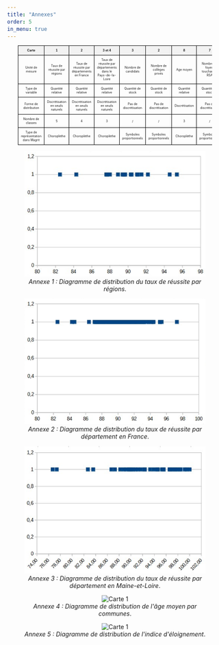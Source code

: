 ```yaml
---
title: "Annexes"
order: 5
in_menu: true
---
```

<style>
  table {
    margin: auto; /* centre le tableau */
    font-size: 0.5em; /* réduit la taille du texte */
    border-collapse: collapse;
    width: 90%; /* ajuste la largeur si besoin */
  }

  th, td {
    border: 1px solid #000;
    padding: 6px;
    text-align: center;
  }

  thead {
    background-color: #f2f2f2;
  }
</style>

<table>
  <thead>
    <tr>
      <th>Carte</th>
      <th>1</th>
      <th>2</th>
      <th>3 et 4</th>
      <th>3</th>
      <th>2</th>
      <th>8</th>
      <th>7</th>
      <th>9</th>
      <th>5 et 6</th>
      <th>9</th>
    </tr>
  </thead>
  <tbody>
    <tr>
      <td>Unité de mesure</td>
      <td>Taux de réussite par régions</td>
      <td>Taux de réussite par départements en France</td>
      <td>Taux de réussite par départements dans le Pays-de-la-Loire</td>
      <td>Nombre de candidats</td>
      <td>Nombre de collèges privés</td>
      <td>Age moyen</td>
      <td>Nombre de foyers touchant le RSA</td>
      <td>Indice d’éloignement</td>
      <td>Nombre d’heures d’absence des professeurs</td>
      <td>Taux de mentions</td>
    </tr>
    <tr>
      <td>Type de variable</td>
      <td>Quantité relative</td>
      <td>Quantité relative</td>
      <td>Quantité relative</td>
      <td>Quantité de stock</td>
      <td>Quantité de stock</td>
      <td>Quantité relative</td>
      <td>Quantité de stock</td>
      <td>Quantité relative</td>
      <td>Quantité de stock</td>
      <td>Quantité de stock</td>
    </tr>
    <tr>
      <td>Forme de distribution</td>
      <td>Discrétisation en seuils naturels</td>
      <td>Discrétisation en seuils naturels</td>
      <td>Discrétisation en seuils naturels</td>
      <td>Pas de discrétisation</td>
      <td>Pas de discrétisation</td>
      <td>Discrétisation</td>
      <td>Pas de discrétisation</td>
      <td>Discrétisation</td>
      <td>Pas de discrétisation</td>
      <td>Pas de discrétisation</td>
    </tr>
    <tr>
      <td>Nombre de classes</td>
      <td>5</td>
      <td>4</td>
      <td>3</td>
      <td>/</td>
      <td>/</td>
      <td>3</td>
      <td>/</td>
      <td>4</td>
      <td>/</td>
      <td>4</td>
    </tr>
    <tr>
      <td>Type de représentation dans Magrit</td>
      <td>Choroplèthe</td>
      <td>Choroplèthe</td>
      <td>Choroplèthe</td>
      <td>Symboles proportionnels</td>
      <td>Symboles proportionnels</td>
      <td>Choroplèthe</td>
      <td>Symboles proportionnels</td>
      <td>Choroplèthe</td>
      <td>Symboles proportionnels</td>
      <td>Choroplèthe</td>
    </tr>
  </tbody>
</table>

<figure style="text-align: center;">
  <img src="images/diagramme 5 classes.png" alt="Carte 1">
  <figcaption><em>Annexe 1 : Diagramme de distribution du taux de réussite par régions</em>.</figcaption>
</figure>

<figure style="text-align: center;">
  <img src="images/diagramme 4 classes.png" alt="Carte 1">
  <figcaption><em>Annexe 2 : Diagramme de distribution du taux de réussite par département en France</em>.</figcaption>
</figure>

<figure style="text-align: center;">
  <img src="images/diagramme taux 3 classes.png" alt="Carte 1">
  <figcaption><em>Annexe 3 : Diagramme de distribution du taux de réussite par département en Maine-et-Loire</em>.</figcaption>
</figure>


<figure style="text-align: center;">
  <img src="images/Capture d'écran 2025-06-22 191553.png" alt="Carte 1">
  <figcaption><em>Annexe 4 : Diagramme de distribution de l'âge moyen par communes</em>.</figcaption>
</figure>

<figure style="text-align: center;">
  <img src="images/Capture d'écran 2025-06-22 185903.png" alt="Carte 1">
  <figcaption><em>Annexe 5 : Diagramme de distribution de l'indice d'éloignement</em>.</figcaption>
</figure> 